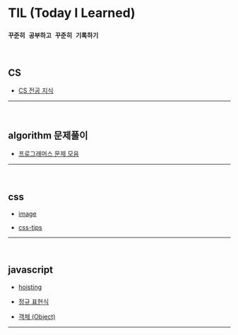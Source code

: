 # TIL (Today I Learned)    


### `꾸준히 공부하고 꾸준히 기록하기`


<br>   


## CS

- <a href="https://github.com/jiyun1006/TIL/blob/main/cs/main.md">CS 전공 지식</a>


---   

<br>   

## algorithm 문제풀이   

- <a href="">프로그래머스 문제 모음</a>   

---   

<br>   

## css   

- <a href="https://github.com/jiyun1006/TIL/blob/main/CSS(SCSS)/image.md">image</a>   

- <a href="https://github.com/jiyun1006/TIL/blob/main/CSS(SCSS)/tips.md">css-tips</a>

---   

<br>   


## javascript

- <a href="https://github.com/jiyun1006/TIL/blob/main/JS/hoisting.md">hoisting</a>      

- <a href="https://github.com/jiyun1006/TIL/blob/main/JS/regexp.md">정규 표현식</a>   

- <a href="https://github.com/jiyun1006/TIL/blob/main/JS/object.md">객체 (Object)</a>   


---    




